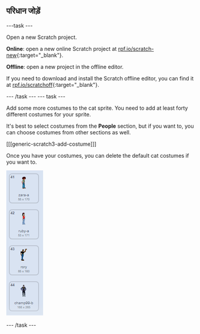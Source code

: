 ## परिधान जोड़ें

\---task \---

Open a new Scratch project.

**Online**: open a new online Scratch project at [rpf.io/scratch-new](http://rpf.io/scratch-new){:target="_blank"}.

**Offline**: open a new project in the offline editor.

If you need to download and install the Scratch offline editor, you can find it at [rpf.io/scratchoff](http://rpf.io/scratchoff){:target="_blank"}.

\--- /task \--- \--- task \---

Add some more costumes to the cat sprite. You need to add at least forty different costumes for your sprite.

It's best to select costumes from the **People** section, but if you want to, you can choose costumes from other sections as well.

[[[generic-scratch3-add-costume]]]

Once you have your costumes, you can delete the default cat costumes if you want to.

![costumes](images/costumes.png)

\--- /task \---